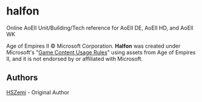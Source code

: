# halfon
Online AoEII Unit/Building/Tech reference for AoEII DE, AoEII HD, and AoEII WK

Age of Empires II © Microsoft Corporation.
**Halfon** was created under Microsoft's "[Game Content Usage Rules](https://www.xbox.com/en-us/developers/rules)" using assets from Age of Empires II,
and it is not endorsed by or affiliated with Microsoft.

## Authors
[HSZemi](https://github.com/hszemi) - Original Author
